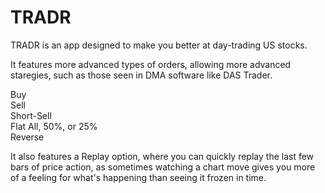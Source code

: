 # TRADR

TRADR is an app designed to make you better at day-trading US stocks.

It features more advanced types of orders, allowing more advanced staregies, such as those seen in DMA software like DAS Trader.

Buy<br>
Sell<br>
Short-Sell<br>
Flat All, 50%, or 25%<br>
Reverse<br>

It also features a Replay option, where you can quickly replay the last few bars of price action, as sometimes watching a chart move gives you more of a feeling for what's happening than seeing it frozen in time.
